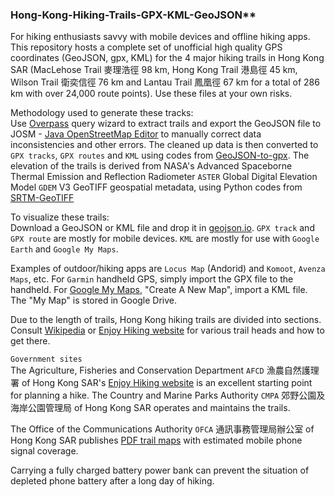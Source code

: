 ### Hong-Kong-Hiking-Trails-GPX-KML-GeoJSON**

For hiking enthusiasts savvy with mobile devices and offline hiking apps. This repository hosts a complete set of unofficial high quality GPS coordinates (GeoJSON, gpx, KML) for the 4 major hiking trails in Hong Kong SAR (MacLehose Trail 麥理浩徑 98 km, Hong Kong Trail 港島徑 45 km, Wilson Trail 衛奕信徑 76 km and Lantau Trail 鳳凰徑 67 km for a total of 286 km with over 24,000 route points). Use these files at your own risks.

Methodology used to generate these tracks:<br>
Use [Overpass](https://www.overpass-turbo.eu) query wizard to extract trails and export the GeoJSON file to JOSM - [Java OpenStreetMap Editor](https://josm.openstreetmap.de/) to manually correct data inconsistencies and other errors. The cleaned up data is then converted to `GPX tracks`, `GPX routes` and `KML` using codes from [GeoJSON-to-gpx](https://github.com/nicholas-fong/geoJSON-to-gpx). The elevation of the trails is derived from NASA's Advanced Spaceborne Thermal Emission and Reflection Radiometer `ASTER` Global Digital Elevation Model `GDEM` V3 GeoTIFF geospatial metadata, using Python codes from [SRTM-GeoTIFF](https://github.com/nicholas-fong/SRTM-GeoTIFF)

To visualize these trails:<br> Download a GeoJSON or KML file and drop it in [geojson.io](https://geojson.io). `GPX track` and `GPX route` are mostly for mobile devices. `KML` are mostly for use with `Google Earth` and `Google My Maps`.

Examples of outdoor/hiking apps are `Locus Map` (Andorid) and `Komoot`, `Avenza Maps`, etc. For `Garmin` handheld GPS, simply import the GPX file to the handheld. For [Google My Maps](https://mymaps.google.com/), "Create A New Map", import a KML file. The "My Map" is stored in Google Drive. 

Due to the length of trails, Hong Kong hiking trails are divided into sections. Consult [Wikipedia](https://en.wikipedia.org/wiki/List_of_hiking_trails_in_Hong_Kong) or [Enjoy Hiking website](https://www.hiking.gov.hk) for various trail heads and how to get there.

`Government sites`<br> The Agriculture, Fisheries and Conservation Department `AFCD` 漁農自然護理署 of Hong Kong SAR's [Enjoy Hiking website](https://www.hiking.gov.hk) is an excellent starting point for planning a hike. The Country and Marine Parks Authority `CMPA` 郊野公園及海岸公園管理局 of Hong Kong SAR operates and maintains the trails.

The Office of the Communications Authority `OFCA` 通訊事務管理局辦公室 of Hong Kong SAR publishes [PDF trail maps](https://www.ofca.gov.hk/en/consumer_focus/guide/safety/country_parks/coverage_survey/digital_map/index.html) with estimated mobile phone signal coverage. 

Carrying a fully charged battery power bank can prevent the situation of depleted phone battery after a long day of hiking.
